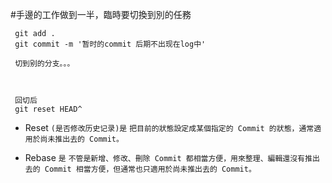  #手邊的工作做到一半，臨時要切換到別的任務
 
```
 git add .
 git commit -m '暂时的commit 后期不出现在log中'

 切到别的分支。。。



 回切后
 git reset HEAD^
```

- Reset	`(是否修改历史记录)是`	`把目前的狀態設定成某個指定的 Commit 的狀態，通常適用於尚未推出去的 Commit。`

- Rebase	`是`	`不管是新增、修改、刪除 Commit 都相當方便，用來整理、編輯還沒有推出去的 Commit 相當方便，但通常也只適用於尚未推出去的 Commit。`
